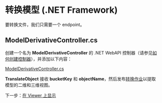 # 转换模型 (.NET Framework)

要转换文件，我们只需要一个 endpoint。

## ModelDerivativeController.cs

创建一个名为 **ModelDerivativeController** 的 .NET WebAPI 控制器（请参见[如何创建控制器](/zh-CN/environment/setup/net_controller)），并添加以下内容：

[ModelDerivativeController.cs](_snippets/viewmodels/net/ModelDerivativeController.cs ':include :type=code csharp')

**TranslateObject** 接收 **bucketKey** 和 **objectName**，然后发布[转换作业](https://forge.autodesk.com/en/docs/model-derivative/v2/reference/http/job-POST/)以提取模型的二维和三维视图。 

下一步：[在 Viewer 上显示](/zh-CN/viewer/2legged/)